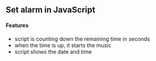 ## Set alarm in JavaScript

#### Features
* script is counting down the remaining time in seconds 
* when the time is up, it starts the music
* script shows the date and time